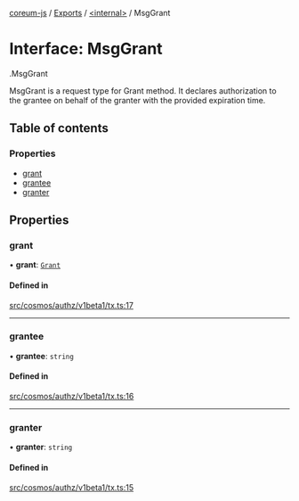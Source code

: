 [coreum-js](../README.md) / [Exports](../modules.md) / [<internal\>](../modules/internal_.md) / MsgGrant

# Interface: MsgGrant

[<internal>](../modules/internal_.md).MsgGrant

MsgGrant is a request type for Grant method. It declares authorization to the grantee
on behalf of the granter with the provided expiration time.

## Table of contents

### Properties

- [grant](internal_.MsgGrant.md#grant)
- [grantee](internal_.MsgGrant.md#grantee)
- [granter](internal_.MsgGrant.md#granter)

## Properties

### grant

• **grant**: [`Grant`](../modules/internal_.md#grant)

#### Defined in

[src/cosmos/authz/v1beta1/tx.ts:17](https://github.com/CooperFoundation/coreum-js/blob/54a22f0/src/cosmos/authz/v1beta1/tx.ts#L17)

___

### grantee

• **grantee**: `string`

#### Defined in

[src/cosmos/authz/v1beta1/tx.ts:16](https://github.com/CooperFoundation/coreum-js/blob/54a22f0/src/cosmos/authz/v1beta1/tx.ts#L16)

___

### granter

• **granter**: `string`

#### Defined in

[src/cosmos/authz/v1beta1/tx.ts:15](https://github.com/CooperFoundation/coreum-js/blob/54a22f0/src/cosmos/authz/v1beta1/tx.ts#L15)
